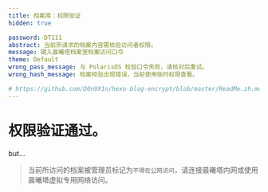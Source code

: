```yaml
---
title: 档案库：权限验证
hidden: true

password: DT111
abstract: 当前所请求的档案内容需核验访问者权限。
message: 键入晨曦塔档案室档案访问口令
theme: Default
wrong_pass_message: 与 PolarisOS 校验口令失败，请核对后重试。
wrong_hash_message: 档案校验出现错误，当前使用临时权限查看。

# https://github.com/D0n9X1n/hexo-blog-encrypt/blob/master/ReadMe.zh.md#高级设置
---
```


# 权限验证通过。

but…

> 当前所访问的档案被管理员标记为`不得在公网访问`，请连接晨曦塔内网或使用晨曦塔虚拟专用网络访问。

<!--所以还是防了一手的，欸嘿-->